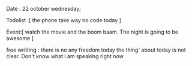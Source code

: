 Date : 22 october wednesday; 

Todolist :[
    the phone take way 
    no code today 
]

Event:[
    watch the movie and the boom baam. 
    The night is going to be awesome
]

free writitng : there is no any freedom today the thing' about today is not clear. Don't know what i am speaking right now 